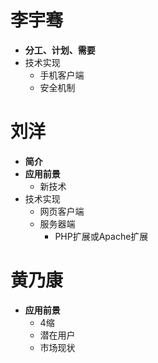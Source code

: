 # 李宇骞 #
  * **分工、计划、需要**
  * 技术实现
    * 手机客户端
    * 安全机制

# 刘洋 #
  * **简介**
  * **应用前景**
    * 新技术
  * 技术实现
    * 网页客户端
    * 服务器端
      * PHP扩展或Apache扩展

# 黄乃康 #
  * **应用前景**
    * 4缩
    * 潜在用户
    * 市场现状